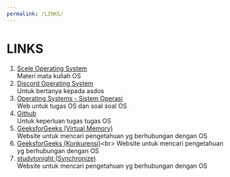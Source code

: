 ```yaml
---
permalink: /LINKS/
---
```

# LINKS
1. [Scele Operating System](https://scele.cs.ui.ac.id/course/view.php?id=3268)<br>
Materi mata kuliah OS
2. [Discord Operating System](https://discord.com/invite/XDuCrVp48m)<br>
Untuk bertanya kepada asdos
3. [Operating Systems - Sistem Operasi](https://os.vlsm.org/)<br>
Web untuk tugas OS dan soal soal OS
4. [Github](https://github.com/)<br>
Untuk keperluan tugas tugas OS
5. [GeeksforGeeks (Virtual Memory)](https://www.geeksforgeeks.org/virtual-memory-in-operating-system/)<br>
Website untuk mencari pengetahuan yg berhubungan dengan OS
6. [GeeksforGeeks (Konkurensi)](https://www.geeksforgeeks.org/concurrency-in-operating-system/#:~:text=Concurrency%20is%20the%20execution%20of,shared%20memory%20or%20message%20passing.)<br>
Website untuk mencari pengetahuan yg berhubungan dengan OS
6. [studytonight (Synchronize)](https://www.studytonight.com/operating-system/process-synchronization)<br>
Website untuk mencari pengetahuan yg berhubungan dengan OS
